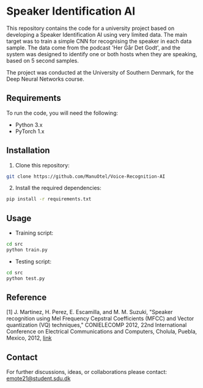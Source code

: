 # Speaker Identification AI

This repository contains the code for a university project based on developing a Speaker Identification AI using very limited data. The main target was to train a simple CNN for recognising the speaker in each data sample. The data come from the podcast 'Her Går Det Godt', and the system was designed to identify one or both hosts when they are speaking, based on 5 second samples. 

The project was conducted at the University of Southern Denmark, for the Deep Neural Networks course.

## Requirements

To run the code, you will need the following:

- Python 3.x
- PyTorch 1.x

## Installation

1. Clone this repository:

```bash
git clone https://github.com/ManuOtel/Voice-Recognition-AI
```

2. Install the required dependencies:

```bash
pip install -r requirements.txt
```

## Usage

 - Training script:
```bash
cd src
python train.py
```

 - Testing script:
```bash
cd src
python test.py
```

## Reference

[1] J. Martinez, H. Perez, E. Escamilla, and M. M. Suzuki, "Speaker recognition using Mel Frequency Cepstral Coefficients (MFCC) and Vector quantization (VQ) techniques," CONIELECOMP 2012, 22nd International Conference on Electrical Communications and Computers, Cholula, Puebla, Mexico, 2012, [link](https://ieeexplore.ieee.org/document/6189918)



## Contact

For further discussions, ideas, or collaborations please contact: [emote21@student.sdu.dk](mailto:emote21@student.sdu.dk)
